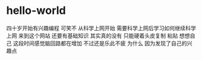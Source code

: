 # hello-world
四十岁开始有兴趣编程 可笑不
从科学上网开始
需要科学上网后学习如何继续科学上网
来到这个网站
还要有基础知识
其实真的没有
只能硬着头皮复制 粘贴
想想自己 
这段时间感觉脑回路都在增加
不过还是乐此不疲
为什么
因为发现了自己的兴趣点
